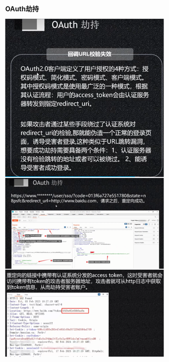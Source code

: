 ## **OAuth劫持**
![](.topwrite/assets/image_1743847485498.png)
![](.topwrite/assets/image_1743848023776.png)
![](.topwrite/assets/image_1743848131238.png)